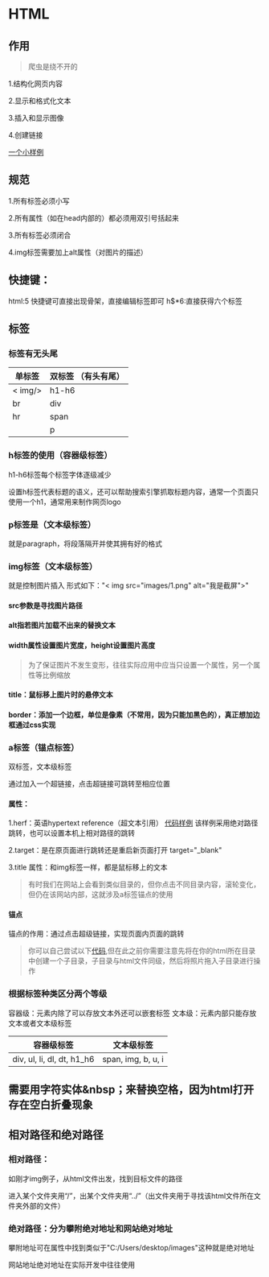 # HTML

## 作用
> 爬虫是绕不开的

1.结构化网页内容

2.显示和格式化文本

3.插入和显示图像

4.创建链接

[一个小样例](/source_code/test1.html)

## 规范
1.所有标签必须小写

2.所有属性（如在head内部的）都必须用双引号括起来

3.所有标签必须闭合

4.img标签需要加上alt属性（对图片的描述）
## 快捷键：
html:5 快捷键可直接出现骨架，直接编辑标签即可
h$*6:直接获得六个标签

## 标签
### 标签有无头尾
|单标签        |双标签 （有头有尾）                                          |
|-------------|-------------------------------------------------|
| < img/>       |h1-h6                                            |
|br   |div|
|hr   |span|
|    |p|


### h标签的使用（容器级标签）
h1-h6标签每个标签字体逐级减少

设置h标签代表标题的语义，还可以帮助搜索引擎抓取标题内容，通常一个页面只使用一个h1，通常用来制作网页logo

### p标签是（文本级标签）
就是paragraph，将段落隔开并使其拥有好的格式

### img标签（文本级标签）
就是控制图片插入
形式如下："< img src="images/1.png" alt="我是截屏">"

#### src参数是寻找图片路径
#### alt指若图片加载不出来的替换文本
#### width属性设置图片宽度，height设置图片高度
> 为了保证图片不发生变形，往往实际应用中应当只设置一个属性，另一个属性等比例缩放
#### title：鼠标移上图片时的悬停文本
#### border：添加一个边框，单位是像素（不常用，因为只能加黑色的），真正想加边框通过css实现
### a标签（锚点标签）
双标签，文本级标签

通过加入一个超链接，点击超链接可跳转至相应位置
#### 属性：
1.herf：英语hypertext reference（超文本引用）
[代码样例](/source_code/test3.html) 该样例采用绝对路径跳转，也可以设置本机上相对路径的跳转

2.target：是在原页面进行跳转还是重启新页面打开
target="_blank"

3.title 属性：和img标签一样，都是鼠标移上的文本

> 有时我们在网站上会看到类似目录的，但你点击不同目录内容，滚轮变化，但仍在该网站内部，这就涉及a标签锚点的使用
#### 锚点
锚点的作用：通过点击超级链接，实现页面内页面的跳转
> 你可以自己尝试以下[代码](/source_code/test2.html),但在此之前你需要注意先将在你的html所在目录中创建一个子目录，子目录与html文件同级，然后将照片拖入子目录进行操作

### 根据标签种类区分两个等级
容器级：元素内除了可以存放文本外还可以嵌套标签
文本级：元素内部只能存放文本或者文本级标签

|容器级标签|   文本级标签|
|--------------|-----------------|
|div, ul, li, dl, dt, h1_h6|span, img, b, u, i|

## 需要用字符实体&nbsp；来替换空格，因为html打开存在空白折叠现象

## 相对路径和绝对路径
### 相对路径：
如刚才img例子，从html文件出发，找到目标文件的路径

进入某个文件夹用“/”，出某个文件夹用“../”（出文件夹用于寻找该html文件所在文件夹外部的文件）
### 绝对路径：分为攀附绝对地址和网站绝对地址
攀附地址可在属性中找到类似于"C:/Users/desktop/images"这种就是绝对地址

网站地址绝对地址在实际开发中往往使用

